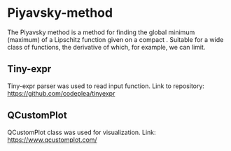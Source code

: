 # Piyavsky-method
The Piyavsky method is a method for finding the global minimum (maximum) of a Lipschitz function given on a compact . Suitable for a wide class of functions, the derivative of which, for example, we can limit.

## Tiny-expr
Tiny-expr parser was used to read input function. Link to repository: https://github.com/codeplea/tinyexpr

## QCustomPlot
QCustomPlot class was used for visualization. Link: https://www.qcustomplot.com/

